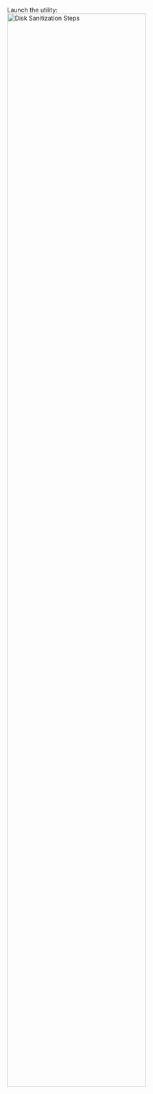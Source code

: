 Launch the utility: <br/>
<img src="https://imgur.com/a/9DAuwdY" height="80%" width="80%" alt="Disk Sanitization Steps"/>
